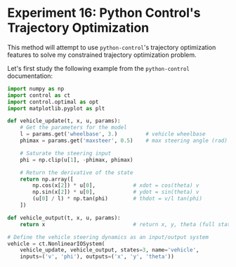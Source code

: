 # Experiment 16: Python Control's Trajectory Optimization

This method will attempt to use `python-control`'s trajectory optimization features to solve my
constrained trajectory optimization problem.

Let's first study the following example from the `python-control` documentation:

```python
import numpy as np
import control as ct
import control.optimal as opt
import matplotlib.pyplot as plt

def vehicle_update(t, x, u, params):
    # Get the parameters for the model
    l = params.get('wheelbase', 3.)         # vehicle wheelbase
    phimax = params.get('maxsteer', 0.5)    # max steering angle (rad)

    # Saturate the steering input
    phi = np.clip(u[1], -phimax, phimax)

    # Return the derivative of the state
    return np.array([
        np.cos(x[2]) * u[0],            # xdot = cos(theta) v
        np.sin(x[2]) * u[0],            # ydot = sin(theta) v
        (u[0] / l) * np.tan(phi)        # thdot = v/l tan(phi)
    ])

def vehicle_output(t, x, u, params):
    return x                            # return x, y, theta (full state)

# Define the vehicle steering dynamics as an input/output system
vehicle = ct.NonlinearIOSystem(
    vehicle_update, vehicle_output, states=3, name='vehicle',
    inputs=('v', 'phi'), outputs=('x', 'y', 'theta'))
```